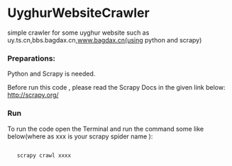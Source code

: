 # UyghurWebsiteCrawler
simple crawler for some uyghur website such  as uy.ts.cn,bbs.bagdax.cn,www.bagdax.cn(using python and scrapy)

### Preparations:
Python and Scrapy is needed.

Before run this code , please read the Scrapy Docs in the given link below:
http://scrapy.org/

### Run
To run the code open the Terminal and run the command some like below(where as xxx is your scrapy spider name ):

<code>
   scrapy crawl xxxx 
</code>


